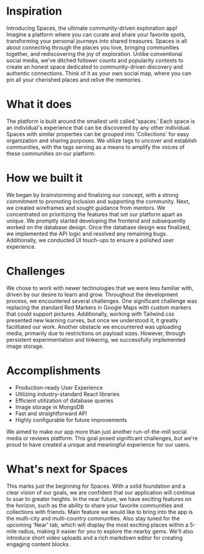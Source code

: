 # Inspiration
Introducing Spaces, the ultimate community-driven exploration app! Imagine a platform where you can curate and share your favorite spots, transforming your personal journeys into shared treasures. Spaces is all about connecting through the places you love, bringing communities together, and rediscovering the joy of exploration. Unlike conventional social media, we've ditched follower counts and popularity contests to create an honest space dedicated to community-driven discovery and authentic connections. Think of it as your own social map, where you can pin all your cherished places and relive the memories.

# What it does
The platform is built around the smallest unit called 'spaces.' Each space is an individual's experience that can be discovered by any other individual. Spaces with similar properties can be grouped into 'Collections' for easy organization and sharing purposes. We utilize tags to uncover and establish communities, with the tags serving as a means to amplify the voices of these communities on our platform.

# How we built it
We began by brainstorming and finalizing our concept, with a strong commitment to promoting inclusion and supporting the community. Next, we created wireframes and sought guidance from mentors. We concentrated on prioritizing the features that set our platform apart as unique. We promptly started developing the frontend and subsequently worked on the database design. Once the database design was finalized, we implemented the API logic and resolved any remaining bugs. Additionally, we conducted UI touch-ups to ensure a polished user experience.

# Challenges
We chose to work with newer technologies that we were less familiar with, driven by our desire to learn and grow. Throughout the development process, we encountered several challenges. One significant challenge was replacing the standard Red Markers in Google Maps with custom markers that could support pictures. Additionally, working with Tailwind.css presented new learning curves, but once we understood it, it greatly facilitated our work. Another obstacle we encountered was uploading media, primarily due to restrictions on payload sizes. However, through persistent experimentation and tinkering, we successfully implemented image storage.

# Accomplishments
* Production-ready User Experience
* Utilizing industry-standard React libraries
* Efficient utilization of database queries
* Image storage in MongoDB
* Fast and straightforward API
* Highly configurable for future improvements
  
We aimed to make our app more than just another run-of-the-mill social media or reviews platform. This goal posed significant challenges, but we're proud to have created a unique and meaningful experience for our users.

# What's next for Spaces
This marks just the beginning for Spaces. With a solid foundation and a clear vision of our goals, we are confident that our application will continue to soar to greater heights. In the near future, we have exciting features on the horizon, such as the ability to share your favorite communities and collections with friends. Main feature we would like to bring into the app is the multi-city and multi-country communities. Also stay tuned for the upcoming 'Near' tab, which will display the most exciting places within a 5-mile radius, making it easier for you to explore the nearby gems. We'll also introduce short video uploads and a rich markdown editor for creating engaging content blocks.
